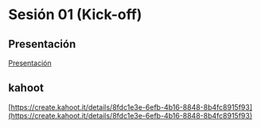 # Sesión 01 (Kick-off)

## Presentación

[Presentación](https://docs.google.com/presentation/d/1nkFlVi8FjpZ0_81Tlnm_8mAfM_XYlN6n/edit#slide=id.p1)

## kahoot

[https://create.kahoot.it/details/8fdc1e3e-6efb-4b16-8848-8b4fc8915f93](https://create.kahoot.it/details/8fdc1e3e-6efb-4b16-8848-8b4fc8915f93)
